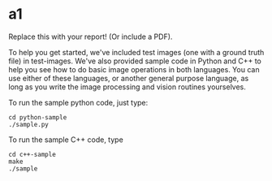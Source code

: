 # a1

Replace this with your report! (Or include a PDF).

To help you get started, we've included test images (one with a ground truth file) in test-images. We've also provided sample code in Python and C++
to help you see how to do basic image operations in both languages. You can use either of these languages, or another general purpose language,
as long as you write the image processing and vision routines yourselves.

To run the sample python code, just type:

```
cd python-sample
./sample.py
```

To run the sample C++ code, type
```
cd c++-sample
make
./sample
```

